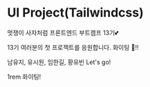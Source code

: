 # UI Project(Tailwindcss)

멋쟁이 사자처럼 프론트엔드 부트캠프 13기💕

13기 여러분의 첫 프로젝트를 응원합니다. 화이팅 👏‼️

남유지, 유시원, 임한길, 황유빈 Let's go!

1rem 화이팅!
